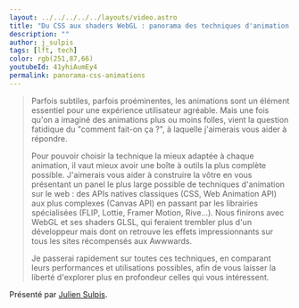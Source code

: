 ```yaml
---
layout: ../../../../../layouts/video.astro
title: "Du CSS aux shaders WebGL : panorama des techniques d'animation en 2023 #LFT 02/06/23"
description: ""
author: j_sulpis
tags: [lft, tech]
color: rgb(251,87,66)
youtubeId: 41yhiAumEy4
permalink: panorama-css-animations
---
```


> Parfois subtiles, parfois proéminentes, les animations sont un élément essentiel pour une expérience utilisateur agréable. Mais une fois qu'on a imaginé des animations plus ou moins folles, vient la question fatidique du "comment fait-on ça ?", à laquelle j'aimerais vous aider à répondre.
>
> Pour pouvoir choisir la technique la mieux adaptée à chaque animation, il vaut mieux avoir une boîte à outils la plus complète possible. J'aimerais vous aider à construire la vôtre en vous présentant un panel le plus large possible de techniques d'animation sur le web : des APIs natives classiques (CSS, Web Animation API) aux plus complexes (Canvas API) en passant par les librairies spécialisées (FLIP, Lottie, Framer Motion, Rive...). Nous finirons avec WebGL et ses shaders GLSL, qui feraient trembler plus d'un développeur mais dont on retrouve les effets impressionnants sur tous les sites récompensés aux Awwwards.
>
> Je passerai rapidement sur toutes ces techniques, en comparant leurs performances et utilisations possibles, afin de vous laisser la liberté d'explorer plus en profondeur celles qui vous intéressent.

Présenté par [Julien Sulpis](https://github.com/jsulpis).
